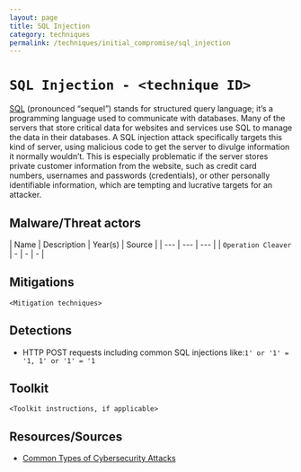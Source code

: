 ```yaml
---
layout: page
title: SQL Injection
category: techniques
permalink: /techniques/initial_compromise/sql_injection
---
```

# `SQL Injection - <technique ID>`

[SQL](https://www.rapid7.com/fundamentals/types-of-attacks/) (pronounced “sequel”) stands for structured query language; it’s a programming language used to communicate with databases. Many of the servers that store critical data for websites and services use SQL to manage the data in their databases. A SQL injection attack specifically targets this kind of server, using malicious code to get the server to divulge information it normally wouldn’t. This is especially problematic if the server stores private customer information from the website, such as credit card numbers, usernames and passwords (credentials), or other personally identifiable information, which are tempting and lucrative targets for an attacker.

## Malware/Threat actors

| Name | Description | Year(s) | Source |
| --- | --- | --- |
| `Operation Cleaver` | - | - | - |

## Mitigations

`<Mitigation techniques>`

## Detections

* HTTP POST requests including common SQL injections like:`1' or '1' = '1, 1' or '1' = '1`

## Toolkit

`<Toolkit instructions, if applicable>`

## Resources/Sources

* [Common Types of Cybersecurity Attacks](https://www.rapid7.com/fundamentals/types-of-attacks/)
